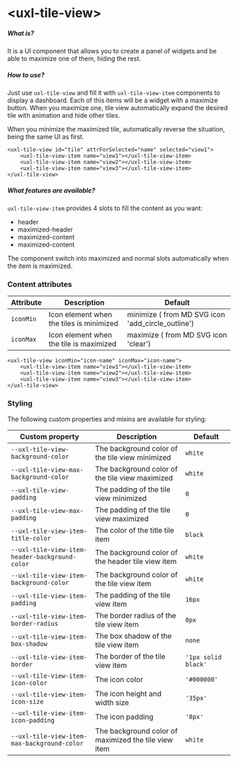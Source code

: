 # \<uxl-tile-view\>



##### What is?

It is a UI component that allows you to create a panel of widgets and be able to maximize one of them, hiding the rest.

##### How to use?
Just use ```uxl-tile-view``` and fill it with ```uxl-tile-view-item``` components to display a dashboard. Each of this items will be a widget with a maximize button. When you maximize one, tile view automatically expand the desired tile with animation and hide other tiles.

When you minimize the maximized tile, automatically reverse the situation, being the same UI as first.

```
<uxl-tile-view id="tile" attrForSelected="name" selected="view1">
    <uxl-tile-view-item name="view1"></uxl-tile-view-item>
    <uxl-tile-view-item name="view2"></uxl-tile-view-item>
    <uxl-tile-view-item name="view3"></uxl-tile-view-item>
</uxl-tile-view>
```
##### What features are available?

```uxl-tile-view-item``` provides 4 slots to fill the content as you want:
- header
- maximized-header
- maximized-content
- maximized-content

The component switch into maximized and normal slots automatically when the item is maximized.

### Content attributes

Attribute | Description         | Default
----------|---------------------|----------------------------------------
`iconMin` | Icon element when the tiles is minimized | minimize ( from MD SVG icon 'add_circle_outline') | 
`iconMax` | Icon element when the tile is maximized | maximize ( from MD SVG icon 'clear') | 

```
<uxl-tile-view iconMin="icon-name" iconMax="icon-name">
    <uxl-tile-view-item name="view1"></uxl-tile-view-item>
    <uxl-tile-view-item name="view2"></uxl-tile-view-item>
    <uxl-tile-view-item name="view3"></uxl-tile-view-item>
</uxl-tile-view>
```

### Styling

The following custom properties and mixins are available for styling:

| Custom property | Description | Default |
| --- | --- | --- |
| `--uxl-tile-view-background-color` | The background color of the tile view minimized | `white` |
| `--uxl-tile-view-max-background-color` | The background color of the tile view maximized | `white` |
| `--uxl-tile-view-padding` | The padding of the tile view minimized | `0` |
| `--uxl-tile-view-max-padding` | The padding of the tile view maximized | `0` |
| `--uxl-tile-view-item-title-color` | The color of the title tile item | `black` |
| `--uxl-tile-view-item-header-background-color` | The background color of the header tile view item | `white` |
| `--uxl-tile-view-item-background-color` | The background color of the tile view item | `white` |
| `--uxl-tile-view-item-padding` | The padding of the tile view item | `16px` |
| `--uxl-tile-view-item-border-radius` | The border radius of the tile view item | `0px` |
| `--uxl-tile-view-item-box-shadow` | The box shadow of the tile view item | `none` |
| `--uxl-tile-view-item-border` | The border of the tile view item | `'1px solid black'` |
| `--uxl-tile-view-item-icon-color` | The icon color | `'#000000'` |
| `--uxl-tile-view-item-icon-size` | The icon height and width size | `'35px'` |
| `--uxl-tile-view-item-icon-padding` | The icon padding | `'8px'` |
| `--uxl-tile-view-item-max-background-color` | The background color of maximized the tile view item | `white` |
